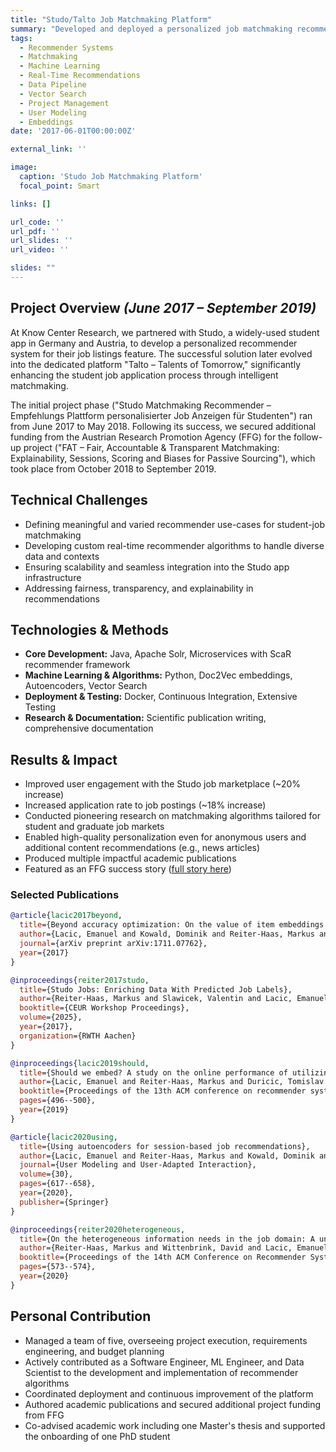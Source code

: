 ```yaml
---
title: "Studo/Talto Job Matchmaking Platform"
summary: "Developed and deployed a personalized job matchmaking recommender system for Studo, later spun off into the standalone platform Talto, significantly enhancing student engagement and job application rates."
tags:
  - Recommender Systems
  - Matchmaking
  - Machine Learning
  - Real-Time Recommendations
  - Data Pipeline
  - Vector Search
  - Project Management
  - User Modeling
  - Embeddings
date: '2017-06-01T00:00:00Z'

external_link: ''

image:
  caption: 'Studo Job Matchmaking Platform'
  focal_point: Smart

links: []

url_code: ''
url_pdf: ''
url_slides: ''
url_video: ''

slides: ""
---
```


## Project Overview _(June 2017 – September 2019)_

At Know Center Research, we partnered with Studo, a widely-used student app in Germany and Austria, to develop a personalized recommender system for their job listings feature. The successful solution later evolved into the dedicated platform "Talto – Talents of Tomorrow," significantly enhancing the student job application process through intelligent matchmaking.

The initial project phase ("Studo Matchmaking Recommender – Empfehlungs Plattform personalisierter Job Anzeigen für Studenten") ran from June 2017 to May 2018. Following its success, we secured additional funding from the Austrian Research Promotion Agency (FFG) for the follow-up project ("FAT – Fair, Accountable & Transparent Matchmaking: Explainability, Sessions, Scoring and Biases for Passive Sourcing"), which took place from October 2018 to September 2019.

## Technical Challenges

- Defining meaningful and varied recommender use-cases for student-job matchmaking
- Developing custom real-time recommender algorithms to handle diverse data and contexts
- Ensuring scalability and seamless integration into the Studo app infrastructure
- Addressing fairness, transparency, and explainability in recommendations

## Technologies & Methods

- **Core Development:** Java, Apache Solr, Microservices with ScaR recommender framework
- **Machine Learning & Algorithms:** Python, Doc2Vec embeddings, Autoencoders, Vector Search
- **Deployment & Testing:** Docker, Continuous Integration, Extensive Testing
- **Research & Documentation:** Scientific publication writing, comprehensive documentation

## Results & Impact

- Improved user engagement with the Studo job marketplace (~20% increase)
- Increased application rate to job postings (~18% increase)
- Conducted pioneering research on matchmaking algorithms tailored for student and graduate job markets
- Enabled high-quality personalization even for anonymous users and additional content recommendations (e.g., news articles)
- Produced multiple impactful academic publications
- Featured as an FFG success story ([full story here](https://www.ffg.at/sites/default/files/allgemeine_downloads/strukturprogramme/20180329_know_successstory_en_moshbit.pdf))

### Selected Publications

```bibtex
@article{lacic2017beyond,
  title={Beyond accuracy optimization: On the value of item embeddings for student job recommendations},
  author={Lacic, Emanuel and Kowald, Dominik and Reiter-Haas, Markus and Slawicek, Valentin and Lex, Elisabeth},
  journal={arXiv preprint arXiv:1711.07762},
  year={2017}
}

@inproceedings{reiter2017studo,
  title={Studo Jobs: Enriching Data With Predicted Job Labels},
  author={Reiter-Haas, Markus and Slawicek, Valentin and Lacic, Emanuel},
  booktitle={CEUR Workshop Proceedings},
  volume={2025},
  year={2017},
  organization={RWTH Aachen}
}

@inproceedings{lacic2019should,
  title={Should we embed? A study on the online performance of utilizing embeddings for real-time job recommendations},
  author={Lacic, Emanuel and Reiter-Haas, Markus and Duricic, Tomislav and Slawicek, Valentin and Lex, Elisabeth},
  booktitle={Proceedings of the 13th ACM conference on recommender systems},
  pages={496--500},
  year={2019}
}

@article{lacic2020using,
  title={Using autoencoders for session-based job recommendations},
  author={Lacic, Emanuel and Reiter-Haas, Markus and Kowald, Dominik and Reddy Dareddy, Manoj and Cho, Junghoo and Lex, Elisabeth},
  journal={User Modeling and User-Adapted Interaction},
  volume={30},
  pages={617--658},
  year={2020},
  publisher={Springer}
}

@inproceedings{reiter2020heterogeneous,
  title={On the heterogeneous information needs in the job domain: A unified platform for student career},
  author={Reiter-Haas, Markus and Wittenbrink, David and Lacic, Emanuel},
  booktitle={Proceedings of the 14th ACM Conference on Recommender Systems},
  pages={573--574},
  year={2020}
}
```

## Personal Contribution

- Managed a team of five, overseeing project execution, requirements engineering, and budget planning
- Actively contributed as a Software Engineer, ML Engineer, and Data Scientist to the development and implementation of recommender algorithms
- Coordinated deployment and continuous improvement of the platform
- Authored academic publications and secured additional project funding from FFG
- Co-advised academic work including one Master's thesis and supported the onboarding of one PhD student
